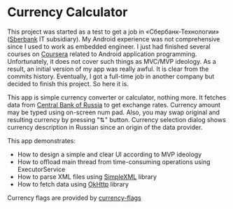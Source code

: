 # Currency Calculator

This project was started as a test to get a job in «Сбербанк-Технологии» ([Sberbank](http://www.sberbank.ru/) IT subsidiary). My Android experience was not comprehensive since I used to work as embedded engineer. I just had finished several courses on [Coursera](https://www.coursera.org/) related to Android application programming. Unfortunately, it does not cover such things as MVC/MVP ideology. As a result, an initial version of my app was really awful. It is clear from the commits history. Eventually, I got a full-time job in another company but decided to finish this project. So here it is.

This app is simple currency converter or calculator, nothing more. It fetches data from [Central Bank of Russia](http://cbr.ru/) to get exchange rates. Currency amount may be typed using on-screen num pad. Also, you may swap original and resulting currency by pressing "⇅" button. Currency selection dialog shows currency description in Russian since an origin of the data provider.

This app demonstrates:

* How to design a simple and clear UI according to MVP ideology
* How to offload main thread from time-consuming operations using ExecutorService
* How to parse XML files using [SimpleXML](http://simple.sourceforge.net/) library
* How to fetch data using [OkHttp](http://square.github.io/okhttp/) library

Currency flags are provided by [currency-flags](https://github.com/transferwise/currency-flags)
